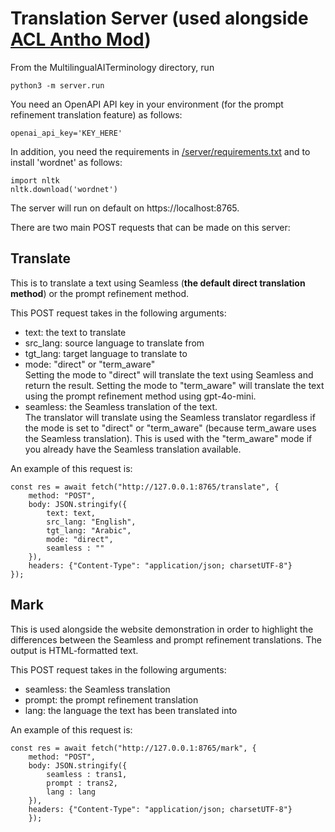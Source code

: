 # Translation Server (used alongside [ACL Antho Mod](https://github.com/ImanOu123/acl-anthology-mod))

From the MultilingualAITerminology directory, run 
```
python3 -m server.run
```

You need an OpenAPI API key in your environment (for the prompt refinement 
translation feature) as follows:
```
openai_api_key='KEY_HERE'
```

In addition, you need the requirements in [/server/requirements.txt](https://github.com/jiarui-liu/MultilingualAITerminology/blob/main/server/requirements.txt) and to install 'wordnet' as follows:
```
import nltk
nltk.download('wordnet')
```

The server will run on default on https://localhost:8765.

There are two main POST requests that can be made on this server:

## Translate

This is to translate a text using Seamless (**the default direct translation method**)
or the prompt refinement method. <br/>

This POST request takes in the following arguments: 
+ text: the text to translate
+ src_lang: source language to translate from
+ tgt_lang: target language to translate to
+ mode: "direct" or "term_aware" <br/>
Setting the mode to "direct" will translate 
the text using Seamless and return the result. Setting the mode to "term_aware" 
will translate the text using the prompt refinement method using gpt-4o-mini.
+ seamless: the Seamless translation of the text. <br/>
The translator will translate using the Seamless translator regardless
if the mode is set to "direct" or "term_aware" (because term_aware uses the 
Seamless translation). This is used with the "term_aware" mode if you already have 
the Seamless translation available. 

An example of this request is:

```
const res = await fetch("http://127.0.0.1:8765/translate", {
    method: "POST",
    body: JSON.stringify({
        text: text,
        src_lang: "English",
        tgt_lang: "Arabic",
        mode: "direct",
        seamless : ""
    }),
    headers: {"Content-Type": "application/json; charsetUTF-8"}
});
```

## Mark

This is used alongside the website demonstration in order to highlight 
the differences between the Seamless and prompt refinement translations. The output
is HTML-formatted text. 

This POST request takes in the following arguments: 
+ seamless: the Seamless translation
+ prompt: the prompt refinement translation
+ lang: the language the text has been translated into

An example of this request is:

```
const res = await fetch("http://127.0.0.1:8765/mark", {
    method: "POST",
    body: JSON.stringify({
        seamless : trans1,
        prompt : trans2,
        lang : lang
    }),
    headers: {"Content-Type": "application/json; charsetUTF-8"}
    });
```